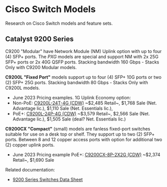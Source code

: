 # Cisco Switch Models

Research on Cisco Switch models and feature sets.

## Catalyst 9200 Series

C9200 "Modular" have Network Module (NM) Uplink option with up to four (4) SFP+ ports. The *PXG* models are special and support NM with 2x 25G SFP+ ports or 2x 40G QSFP ports. Stacking bandwidth 160 Gbps - Stacks Only with C9200 Modular models.

**C9200L "Fixed Port"** models support up to four (4) SFP+ 10G ports or two (2) SFP+ 25G ports. Stacking bandwidth 80 Gbps - Stacks Only with C9200L models.

* June 2023 Pricing examples. 1G Uplink Economy option:
 * Non-PoE: [C9200L-24T-4G (CDW)][3] ~$2,485 Retail~, $1,768  Sale (Net. Advantage lic.), $1,110 Sale (Net. Essentials lic.),
 * PoE+: [C9200L-24P-4G (CDW)][4] ~$3,579 Retail~, $2,566 Sale (Net. Advantage lic.), $1,505 Sale (deal? Net. Essentials lic.)

**C9200CX "Compact"** (small) models are fanless fixed-port switches suitable for use on a desk top or shelf. They support up to two (2) SFP+ ports. Between 8 and 12 copper access ports with option for additional two (2) copper uplink ports.

* June 2023 Pricing example PoE+: [C9200CX-8P-2X2G (CDW)][2] ~$2,374 Retail~, $1,690 Sale

Related documentation:

* [9200 Series Switches Data Sheet][1]

[1]: https://www.cisco.com/c/en/us/products/collateral/switches/catalyst-9200-series-switches/nb-06-cat9200-ser-data-sheet-cte-en.html
[2]: https://www.cdw.com/search/?key=C9200CX-8P-2X2G
[3]: https://www.cdw.com/search/?key=C9200L-24T-4G
[4]: https://www.cdw.com/search/?key=C9200L-24P-4G

